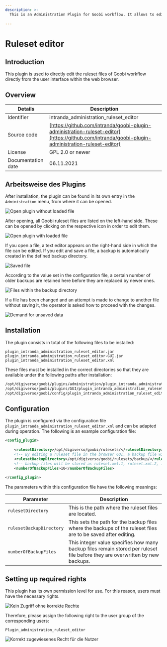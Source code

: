 ```yaml
---
description: >-
  This is an Administration Plugin for Goobi workflow. It allows to edit ruleset xml files directly from the user interface of Goobi workflow.
  
---
```


Ruleset editor
===========================================================================


Introduction
---------------------------------------------------------------------------
This plugin is used to directly edit the ruleset files of Goobi workflow directly from the user interface within the web browser.


Overview
---------------------------------------------------------------------------

Details             |  Description
------------------- | -----------------------------------------------------
Identifier          | intranda_administration_ruleset_editor |
Source code         | [https://github.com/intranda/goobi-plugin-administration-ruleset-editor](https://github.com/intranda/goobi-plugin-administration-ruleset-editor)
License             | GPL 2.0 or newer 
Documentation date  | 06.11.2021


Arbeitsweise des Plugins
---------------------------------------------------------------------------

After installation, the plugin can be found in its own entry in the `Administration` menu, from where it can be opened.

![Open plugin without loaded file](intranda_administration_ruleset_editor3_en.png)

After opening, all Goobi ruleset files are listed on the left-hand side. These can be opened by clicking on the respective icon in order to edit them.

![Open plugin with loaded file](intranda_administration_ruleset_editor4_en.png)

If you open a file, a text editor appears on the right-hand side in which the file can be edited. If you edit and save a file, a backup is automatically created in the defined backup directory. 

![Saved file](intranda_administration_ruleset_editor5_en.png)

According to the value set in the configuration file, a certain number of older backups are retained here before they are replaced by newer ones.

![Files within the backup directory](intranda_administration_ruleset_editor7.png)

If a file has been changed and an attempt is made to change to another file without saving it, the operator is asked how to proceed with the changes.

![Demand for unsaved data](intranda_administration_ruleset_editor6_en.png)


Installation
---------------------------------------------------------------------------
The plugin consists in total of the following files to be installed:

```text
plugin_intranda_administration_ruleset_editor.jar
plugin_intranda_administration_ruleset_editor-GUI.jar
plugin_intranda_administration_ruleset_editor.xml
```

These files must be installed in the correct directories so that they are available under the following paths after installation:

```bash
/opt/digiverso/goobi/plugins/administration/plugin_intranda_administration_ruleset_editor.jar
/opt/digiverso/goobi/plugins/GUI/plugin_intranda_administration_ruleset_editor-GUI.jar
/opt/digiverso/goobi/config/plugin_intranda_administration_ruleset_editor.xml
```


Configuration
---------------------------------------------------------------------------
The plugin is configured via the configuration file `plugin_intranda_administration_ruleset_editor.xml` and can be adapted during operation. The following is an example configuration file:

```xml
<config_plugin>
	
	<rulesetDirectory>/opt/digiverso/goobi/rulesets/</rulesetDirectory>
	<!-- By editing a ruleset file in the browser GUI, a backup file will be stored in the backup directory -->
	<rulesetBackupDirectory>/opt/digiverso/goobi/rulesets/backup/</rulesetBackupDirectory>
	<!-- backup files will be stored as ruleset.xml.1, ruleset.xml.2, ..., ruleset.xml.n -->
	<numberOfBackupFiles>10</numberOfBackupFiles>
	
</config_plugin>
```

The parameters within this configuration file have the following meanings:

Parameter           |  Description
------------------- | ----------------------------------------------------- 
`rulesetDirectory`         | This is the path where the ruleset files are located.
`rulesetBackupDirectory`   | This sets the path for the backup files where the backups of the ruleset files are to be saved after editing.
`numberOfBackupFiles`         | This integer value specifies how many backup files remain stored per ruleset file before they are overwritten by new backups.


Setting up required rights
---------------------------------------------------------------------------
This plugin has its own permission level for use. For this reason, users must have the necessary rights. 

![Kein Zugriff ohne korrekte Rechte](intranda_administration_ruleset_editor1_en.png)

Therefore, please assign the following right to the user group of the corresponding users:

```
Plugin_administration_ruleset_editor
```

![Korrekt zugewiesenes Recht für die Nutzer](intranda_administration_ruleset_editor2_en.png)